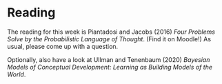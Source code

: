 # Reading

The reading for this week is Piantadosi and Jacobs (2016) 
_Four Problems Solve by the Probabilistic Language of Thought_. 
(Find it on Moodle!)
As usual, please come up with a question.

Optionally, also have a look at Ullman and Tenenbaum (2020)
_Bayesian Models of Conceptual Development: Learning as Building Models of the World_.